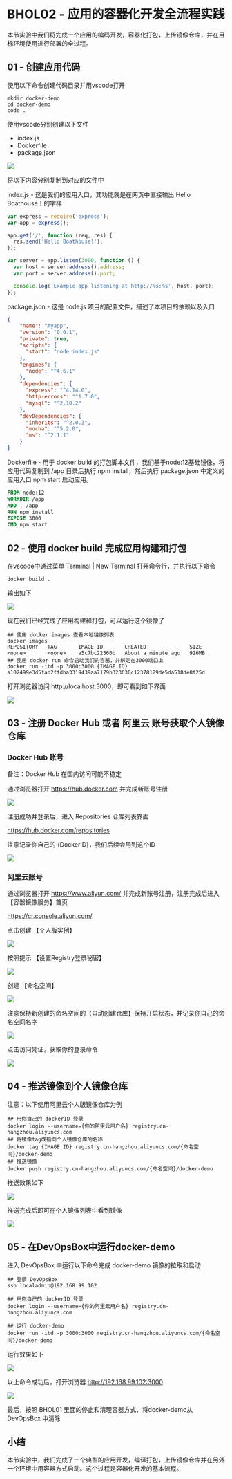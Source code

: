 # BHOL02 - 应用的容器化开发全流程实践

本节实验中我们将完成一个应用的编码开发，容器化打包，上传镜像仓库，并在目标环境使用进行部署的全过程。

## 01 - 创建应用代码

使用以下命令创建代码目录并用vscode打开

```shell
mkdir docker-demo
cd docker-demo 
code .
```

使用vscode分别创建以下文件

- index.js
- Dockerfile
- package.json

![](images/bhol02-createproject001.png)

将以下内容分别复制到对应的文件中

index.js - 这是我们的应用入口，其功能就是在网页中直接输出 Hello Boathouse！的字样

```javascript
var express = require('express');
var app = express();

app.get('/', function (req, res) {
  res.send('Hello Boathouse!');
});

var server = app.listen(3000, function () {
  var host = server.address().address;
  var port = server.address().port;

  console.log('Example app listening at http://%s:%s', host, port);
});
```

package.json - 这是 node.js 项目的配置文件，描述了本项目的依赖以及入口

```json
{
    "name": "myapp",
    "version": "0.0.1",
    "private": true,
    "scripts": {
      "start": "node index.js"
    },
    "engines": {
      "node": "^4.6.1"
    },
    "dependencies": {
      "express": "^4.14.0",
      "http-errors": "^1.7.0",
      "mysql": "^2.10.2"
    },
    "devDependencies": {
      "inherits": "^2.0.3",
      "mocha": "^5.2.0",
      "ms": "^2.1.1"
    }
}
```

Dockerfile - 用于 docker build 的打包脚本文件，我们基于node:12基础镜像，将应用代码复制到 /app 目录后执行 npm install，然后执行 package.json 中定义的应用入口 npm start 启动应用。

```Dockerfile
FROM node:12
WORKDIR /app
ADD . /app
RUN npm install
EXPOSE 3000
CMD npm start
```

## 02 - 使用 docker build 完成应用构建和打包

在vscode中通过菜单 Terminal | New Terminal 打开命令行，并执行以下命令

```shell
docker build .
```

输出如下

![](images/bhol02-dockerbuild001.png)

现在我们已经完成了应用构建和打包，可以运行这个镜像了

```shell
## 使用 docker images 查看本地镜像列表
docker images
REPOSITORY   TAG       IMAGE ID       CREATED              SIZE
<none>       <none>    a5c7bc22560b   About a minute ago   926MB
## 使用 docker run 命令启动我们的容器，并绑定在3000端口上
docker run -itd -p 3000:3000 {IMAGE ID}
a102499e3d5fab2ffdba3319439aa7179b323630c12378129de5da518de8f25d
```

打开浏览器访问 http://localhost:3000，即可看到如下界面

![](images/bhol01-001-docker-demo.png)

## 03 - 注册 Docker Hub 或者 阿里云 账号获取个人镜像仓库

### Docker Hub 账号

备注：Docker Hub 在国内访问可能不稳定

通过浏览器打开 https://hub.docker.com 并完成新账号注册

![](images/bhol02-dockerhub001.png)

注册成功并登录后，进入 Repositories 仓库列表界面

https://hub.docker.com/repositories

注意记录你自己的 {DockerID}，我们后续会用到这个ID

![](images/bhol02-dockerhub002.png)

### 阿里云账号

通过浏览器打开 https://www.aliyun.com/ 并完成新账号注册，注册完成后进入 【容器镜像服务】首页

https://cr.console.aliyun.com/

点击创建 【个人版实例】

![](images/bhol02-aliyun001.png)

按照提示 【设置Registry登录秘密】

![](images/bhol02-aliyun002.png)

创建 【命名空间】

![](images/bhol02-aliyun003.png)

注意保持新创建的命名空间的【自动创建仓库】保持开启状态，并记录你自己的命名空间名字

![](images/bhol02-aliyun004.png)

点击访问凭证，获取你的登录命令

![](images/bhol02-aliyun005.png)

## 04 - 推送镜像到个人镜像仓库

注意：以下使用阿里云个人版镜像仓库为例

```shell
## 用你自己的 dockerID 登录
docker login --username={你的阿里云用户名} registry.cn-hangzhou.aliyuncs.com
## 将镜像tag成指向个人镜像仓库的名称
docker tag {IMAGE ID} registry.cn-hangzhou.aliyuncs.com/{命名空间}/docker-demo
## 推送镜像
docker push registry.cn-hangzhou.aliyuncs.com/{命名空间}/docker-demo
```

推送效果如下

![](images/bhol02-dockerpush001.png)

推送完成后即可在个人镜像列表中看到镜像

![](images/bhol02-dockerpush002.png)

## 05 - 在DevOpsBox中运行docker-demo

进入 DevOpsBox 中运行以下命令完成 docker-demo 镜像的拉取和启动

```shell
## 登录 DevOpsBox
ssh localadmin@192.168.99.102

## 用你自己的 dockerID 登录
docker login --username={你的阿里云用户名} registry.cn-hangzhou.aliyuncs.com

## 运行 docker-demo
docker run -itd -p 3000:3000 registry.cn-hangzhou.aliyuncs.com/{命名空间}/docker-demo
```

运行效果如下

![](images/bhol02-dockerrun001.png)

以上命令成功后，打开浏览器 http://192.168.99.102:3000

![](images/bhol02-dockerrun002.png)

最后，按照 BHOL01 里面的停止和清理容器方式，将docker-demo从 DevOpsBox 中清除

## 小结

本节实验中，我们完成了一个典型的应用开发，编译打包，上传镜像仓库并在另外一个环境中用容器方式启动。这个过程是容器化开发的基本流程。

